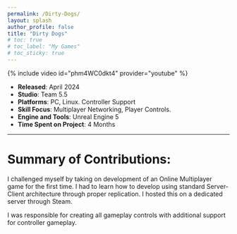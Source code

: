```yaml
---
permalink: /Dirty-Dogs/
layout: splash
author_profile: false
title: "Dirty Dogs"
# toc: true
# toc_label: "My Games"
# toc_sticky: true
---
```

{% include video id="phm4WC0dkt4" provider="youtube" %}

- **Released**: April 2024
- **Studio**: Team 5.5
- **Platforms**: PC, Linux. Controller Support
- **Skill Focus**: Multiplayer Networking, Player Controls.
- **Engine and Tools**: Unreal Engine 5
- **Time Spent on Project**: 4 Months

---

# Summary of Contributions:

I challenged myself by taking on development of an Online Multiplayer game for the first time. I had to learn how to develop using standard Server-Client architecture through proper replication. I hosted this on a dedicated server through Steam.

I was responsible for creating all gameplay controls with additional support for controller gameplay.


